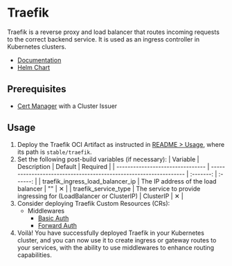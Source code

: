 # Traefik

Traefik is a reverse proxy and load balancer that routes incoming requests to the correct backend service. It is used as an ingress controller in Kubernetes clusters.

- [Documentation](https://doc.traefik.io/traefik/)
- [Helm Chart](https://github.com/traefik/traefik-helm-chart)

## Prerequisites

- [Cert Manager](../../cert-manager/README.md) with a Cluster Issuer

## Usage

1. Deploy the Traefik OCI Artifact as instructed in [README > Usage](../../../README.md#deploying-an-oci-artifact), where its path is `stable/traefik`.
2. Set the following post-build variables (if necessary):
   | Variable | Description | Default | Required |
   | -------------------------------- | ----------------------------------------------------------------- | :-------: | :------: |
   | traefik_ingress_load_balancer_ip | The IP address of the load balancer | "" | ✕ |
   | traefik_service_type | The service to provide ingressing for (LoadBalancer or ClusterIP) | ClusterIP | ✕ |
3. Consider deploying Traefik Custom Resources (CRs):
   - Middlewares
     - [Basic Auth](middlewares/basic-auth/README.md)
     - [Forward Auth](middlewares/forward-auth/README.md)
4. Voilà! You have successfully deployed Traefik in your Kubernetes cluster, and you can now use it to create ingress or gateway routes to your services, with the ability to use middlewares to enhance routing capabilities.

